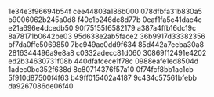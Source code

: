 1e34e3f96694b54f
cee44803a186b000
078dfbfa31b830a5
b9006062b245a0d8
f40c1b246dc8d77b
0eaf1fa5c41dac4c
e21a696e4dcedb50
90f75155f6582179
a387a4ffb16dc19c
8a78171b0642be03
95d638e2ab5face2
36b9917d33382356
bf7da0ffe5069850
7bc949ac0dd9f634
85d442a7eeba30a8
2816344496a9e8a8
c0332adecc81d060
30869f12491e4202
ed2b34630731f08b
440dfafcece1f78c
0988eafe1ed8504d
1adec0bc352f638d
8c80714376f57a10
0f74fcf8bb1ac1cb
5f910d87500f4f63
b49ff015402a4187
9c434c57561bfebb
da9267086de06f40
